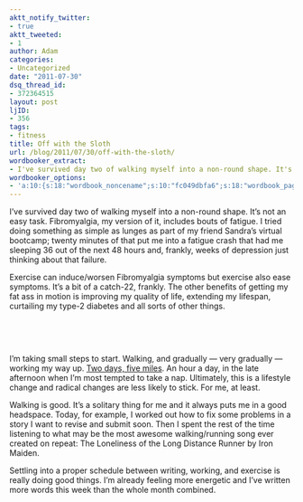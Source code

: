 ```yaml
---
aktt_notify_twitter:
- true
aktt_tweeted:
- 1
author: Adam
categories:
- Uncategorized
date: "2011-07-30"
dsq_thread_id:
- 372364515
layout: post
ljID:
- 356
tags:
- fitness
title: Off with the Sloth
url: /blog/2011/07/30/off-with-the-sloth/
wordbooker_extract:
- I've survived day two of walking myself into a non-round shape. It's not an easy task. Fibromyalgia, my version of it, includes bouts of fatigue. I tried doing something as simple as lunges as part of my friend Sandra's virtual bootcamp; twenty minutes ...
wordbooker_options:
- 'a:10:{s:18:"wordbook_noncename";s:10:"fc049dbfa6";s:18:"wordbook_page_post";s:4:"-100";s:18:"wordbook_orandpage";s:1:"2";s:23:"wordbook_default_author";s:1:"1";s:23:"wordbook_extract_length";s:3:"256";s:19:"wordbook_actionlink";s:3:"300";s:26:"wordbooker_publish_default";s:2:"on";s:18:"wordbook_attribute";s:30:"Wrote a new post on their blog";s:29:"wordbooker_status_update_text";s:35:": New blog post :  %title% - %link%";s:17:"wordbook_new_post";s:1:"1";}'
---
```

I&#8217;ve survived day two of walking myself into a non-round shape. It&#8217;s not an easy task. Fibromyalgia, my version of it, includes bouts of fatigue. I tried doing something as simple as lunges as part of my friend Sandra&#8217;s virtual bootcamp; twenty minutes of that put me into a fatigue crash that had me sleeping 36 out of the next 48 hours and, frankly, weeks of depression just thinking about that failure.

Exercise can induce/worsen Fibromyalgia symptoms but exercise also ease symptoms. It&#8217;s a bit of a catch-22, frankly. The other benefits of getting my fat ass in motion is improving my quality of life, extending my lifespan, curtailing my type-2 diabetes and all sorts of other things.

&nbsp;



&nbsp;

I&#8217;m taking small steps to start. Walking, and gradually &#8212; very gradually &#8212; working my way up. [Two days, five miles](1). An hour a day, in the late afternoon when I&#8217;m most tempted to take a nap. Ultimately, this is a lifestyle change and radical changes are less likely to stick. For me, at least.

Walking is good. It&#8217;s a solitary thing for me and it always puts me in a good headspace. Today, for example, I worked out how to fix some problems in a story I want to revise and submit soon. Then I spent the rest of the time listening to what may be the most awesome walking/running song ever created on repeat: The Loneliness of the Long Distance Runner by Iron Maiden.

Settling into a proper schedule between writing, working, and exercise is really doing good things. I&#8217;m already feeling more energetic and I&#8217;ve written more words this week than the whole month combined.

 [1]: http://www.dailymile.com/people/adam_israel
